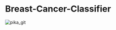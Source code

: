 # Breast-Cancer-Classifier
![pika_git](https://user-images.githubusercontent.com/77683275/151503144-c62b00fc-af88-4d6c-bcee-11b2f3b4455f.gif)

